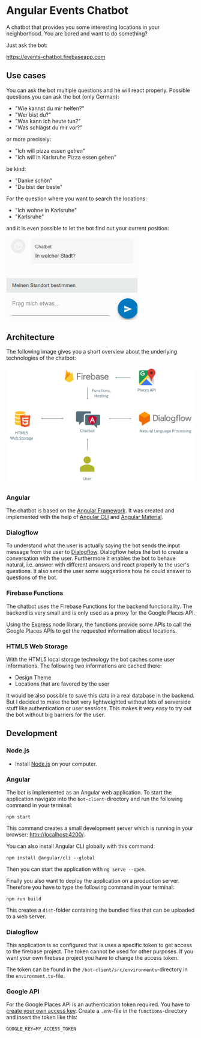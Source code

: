 # Angular Events Chatbot

A chatbot that provides you some interesting locations in your neighborhood. You are bored and want to do something?

Just ask the bot:

<a href="https://events-chatbot.firebaseapp.com/" target="_blank">https://events-chatbot.firebaseapp.com</a>

## Use cases
You can ask the bot multiple questions and he will react properly. Possible questions you can ask the bot (only German):

- "Wie kannst du mir helfen?"
- "Wer bist du?"
- "Was kann ich heute tun?"
- "Was schlägst du mir vor?"

or more precisely:

- "Ich will pizza essen gehen"
- "Ich will in Karlsruhe Pizza essen gehen"

be kind:

- "Danke schön"
- "Du bist der beste"

For the question where you want to search the locations:

- "Ich wohne in Karlsruhe"
- "Karlsruhe"

and it is even possible to let the bot find out your current position:

<img src="./images/get_my_location.gif" alt="get my location" width="350px">

## Architecture

The following image gives you a short overview about the underlying technologies of the chatbot:

<img src="images/architecture.png" alt="architecture image" width="600px"/>

### Angular
The chatbot is based on the [Angular Framework](https://angular.io/). It was created and implemented with the help of [Angular CLI](https://cli.angular.io/) and [Angular Material](https://material.angular.io/).

### Dialogflow
To understand what the user is actually saying the bot sends the input message from the user to [Dialogflow](https://dialogflow.com/). Dialogflow helps the bot to create a conversation with the user. Furthermore it enables the bot to behave natural, i.e. answer with different answers and react properly to the user's questions. It also send the user some suggestions how he could answer to questions of the bot.

### Firebase Functions
The chatbot uses the Firebase Functions for the backend functionality. The backend is very small and is only used as a proxy for the Google Places API.

Using the [Express](https://expressjs.com/) node library, the functions provide some APIs to call the Google Places APIs to get the requested information about locations.

### HTML5 Web Storage
With the HTML5 local storage technology the bot caches some user informations. The following two informations are cached there:

- Design Theme
- Locations that are favored by the user

It would be also possible to save this data in a real database in the backend. But I decided to make the bot very lightweighted without lots of serverside stuff like authentication or user sessions. This makes it very easy to try out the bot without big barriers for the user.

## Development

### Node.js
- Install [Node.js](https://nodejs.org/en/) on your computer.

### Angular
The bot is implemented as an Angular web application. To start the application navigate into the `bot-client`-directory and run the following command in your terminal:

```
npm start
```

This command creates a small development server which is running in your browser: [http://localhost:4200/](http://localhost:4200/).

You can also install Angular CLI globally with this command:

```
npm install @angular/cli --global
```

Then you can start the application with `ng serve --open`.

Finally you also want to deploy the application on a production server. Therefore you have to type the following command in your terminal:

```
npm run build
```

This creates a `dist`-folder containing the bundled files that can be uploaded to a web server.

### Dialogflow
This application is so configured that is uses a specific token to get access to the firebase project. The token cannot be used for other purposes. If you want your own firebase project you have to change the access token.

The token can be found in the `/bot-client/src/environments`-directory in the `environment.ts`-file.

### Google API

For the Google Places API is an authentication token required. You have to [create your own access key](https://developers.google.com/maps/documentation/javascript/get-api-key?hl=de). Create a `.env`-file in the `functions`-directory and insert the token like this:

```
GOOGLE_KEY=MY_ACCESS_TOKEN
```